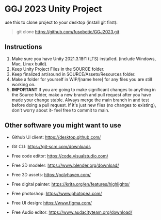 # GGJ 2023 Unity Project

use this to clone project to your desktop (install git first):
> git clone https://github.com/fusobotic/GGJ2023.git

## Instructions
1. Make sure you have Unity 2021.3.18f1 (LTS) installed. (include Windows, Mac, Linux build).
2. Keep Unity Project Files in the SOURCE folder.
3. Keep finalized art/sound in SOURCE/Assets/Resources folder.
4. Make a folder for yourself in WIP/[name here] for any files you are still working on.
5. **IMPORTANT** If you are going to make significant changes to anything in the Source folder, make a new branch and pull request after you have made your change stable. Always merge the main branch in and test before doing a pull request. If it's just new files (no changes to existing), don't worry about it- feel free to commit to main.


## Other software you might want to use
- Github UI client: https://desktop.github.com/
- Git CLI: https://git-scm.com/downloads

- Free code editor: https://code.visualstudio.com/
- Free 3D modeler: https://www.blender.org/download/
- Free 3D assets: https://polyhaven.com/
- Free digital painter: https://krita.org/en/features/highlights/
- Free photoshop: https://www.photopea.com/
- Free UI design: https://www.figma.com/
- Free Audio editor: https://www.audacityteam.org/download/
